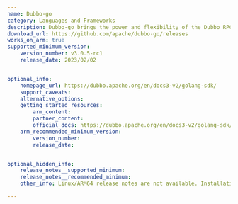 ```yaml
---
name: Dubbo-go 
category: Languages and Frameworks
description: Dubbo-go brings the power and flexibility of the Dubbo RPC framework to the Go programming language, enabling developers to build, manage, and scale microservices efficiently. 
download_url: https://github.com/apache/dubbo-go/releases
works_on_arm: true
supported_minimum_version:
    version_number: v3.0.5-rc1
    release_date: 2023/02/02


optional_info:
    homepage_url: https://dubbo.apache.org/en/docs3-v2/golang-sdk/
    support_caveats:
    alternative_options:
    getting_started_resources:
        arm_content: 
        partner_content: 
        official_docs: https://dubbo.apache.org/en/docs3-v2/golang-sdk/quickstart/
    arm_recommended_minimum_version:
        version_number:
        release_date: 


optional_hidden_info:
    release_notes__supported_minimum: 
    release_notes__recommended_minimum:
    other_info: Linux/ARM64 release notes are not available. Installation and testing are done via the [tar archive](https://github.com/apache/dubbo-go/releases/tag/v3.0.5-rc1).

---
```

